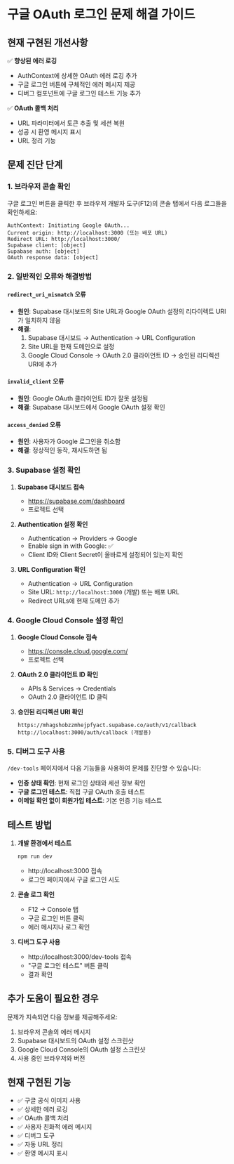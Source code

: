 # 구글 OAuth 로그인 문제 해결 가이드

## 현재 구현된 개선사항

✅ **향상된 에러 로깅**
- AuthContext에 상세한 OAuth 에러 로깅 추가
- 구글 로그인 버튼에 구체적인 에러 메시지 제공
- 디버그 컴포넌트에 구글 로그인 테스트 기능 추가

✅ **OAuth 콜백 처리**
- URL 파라미터에서 토큰 추출 및 세션 복원
- 성공 시 환영 메시지 표시
- URL 정리 기능

## 문제 진단 단계

### 1. 브라우저 콘솔 확인
구글 로그인 버튼을 클릭한 후 브라우저 개발자 도구(F12)의 콘솔 탭에서 다음 로그들을 확인하세요:

```
AuthContext: Initiating Google OAuth...
Current origin: http://localhost:3000 (또는 배포 URL)
Redirect URL: http://localhost:3000/
Supabase client: [object]
Supabase auth: [object]
OAuth response data: [object]
```

### 2. 일반적인 오류와 해결방법

#### `redirect_uri_mismatch` 오류
- **원인**: Supabase 대시보드의 Site URL과 Google OAuth 설정의 리다이렉트 URI가 일치하지 않음
- **해결**: 
  1. Supabase 대시보드 → Authentication → URL Configuration
  2. Site URL을 현재 도메인으로 설정
  3. Google Cloud Console → OAuth 2.0 클라이언트 ID → 승인된 리디렉션 URI에 추가

#### `invalid_client` 오류
- **원인**: Google OAuth 클라이언트 ID가 잘못 설정됨
- **해결**: Supabase 대시보드에서 Google OAuth 설정 확인

#### `access_denied` 오류
- **원인**: 사용자가 Google 로그인을 취소함
- **해결**: 정상적인 동작, 재시도하면 됨

### 3. Supabase 설정 확인

1. **Supabase 대시보드 접속**
   - https://supabase.com/dashboard
   - 프로젝트 선택

2. **Authentication 설정 확인**
   - Authentication → Providers → Google
   - Enable sign in with Google: ✅
   - Client ID와 Client Secret이 올바르게 설정되어 있는지 확인

3. **URL Configuration 확인**
   - Authentication → URL Configuration
   - Site URL: `http://localhost:3000` (개발) 또는 배포 URL
   - Redirect URLs에 현재 도메인 추가

### 4. Google Cloud Console 설정 확인

1. **Google Cloud Console 접속**
   - https://console.cloud.google.com/
   - 프로젝트 선택

2. **OAuth 2.0 클라이언트 ID 확인**
   - APIs & Services → Credentials
   - OAuth 2.0 클라이언트 ID 클릭

3. **승인된 리디렉션 URI 확인**
   ```
   https://mhagshobzzmhejpfyact.supabase.co/auth/v1/callback
   http://localhost:3000/auth/callback (개발용)
   ```

### 5. 디버그 도구 사용

`/dev-tools` 페이지에서 다음 기능들을 사용하여 문제를 진단할 수 있습니다:

- **인증 상태 확인**: 현재 로그인 상태와 세션 정보 확인
- **구글 로그인 테스트**: 직접 구글 OAuth 호출 테스트
- **이메일 확인 없이 회원가입 테스트**: 기본 인증 기능 테스트

## 테스트 방법

1. **개발 환경에서 테스트**
   ```bash
   npm run dev
   ```
   - http://localhost:3000 접속
   - 로그인 페이지에서 구글 로그인 시도

2. **콘솔 로그 확인**
   - F12 → Console 탭
   - 구글 로그인 버튼 클릭
   - 에러 메시지나 로그 확인

3. **디버그 도구 사용**
   - http://localhost:3000/dev-tools 접속
   - "구글 로그인 테스트" 버튼 클릭
   - 결과 확인

## 추가 도움이 필요한 경우

문제가 지속되면 다음 정보를 제공해주세요:

1. 브라우저 콘솔의 에러 메시지
2. Supabase 대시보드의 OAuth 설정 스크린샷
3. Google Cloud Console의 OAuth 설정 스크린샷
4. 사용 중인 브라우저와 버전

## 현재 구현된 기능

- ✅ 구글 공식 이미지 사용
- ✅ 상세한 에러 로깅
- ✅ OAuth 콜백 처리
- ✅ 사용자 친화적 에러 메시지
- ✅ 디버그 도구
- ✅ 자동 URL 정리
- ✅ 환영 메시지 표시
